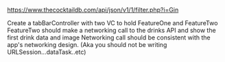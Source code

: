 https://www.thecocktaildb.com/api/json/v1/1/filter.php?i=Gin

Create a tabBarController with two VC to hold FeatureOne and FeatureTwo
FeatureTwo should make a networking call to the drinks API and show the first drink data and image
Networking call should be consistent with the app's networking design. (Aka you should not be writing URLSession...dataTask..etc)
